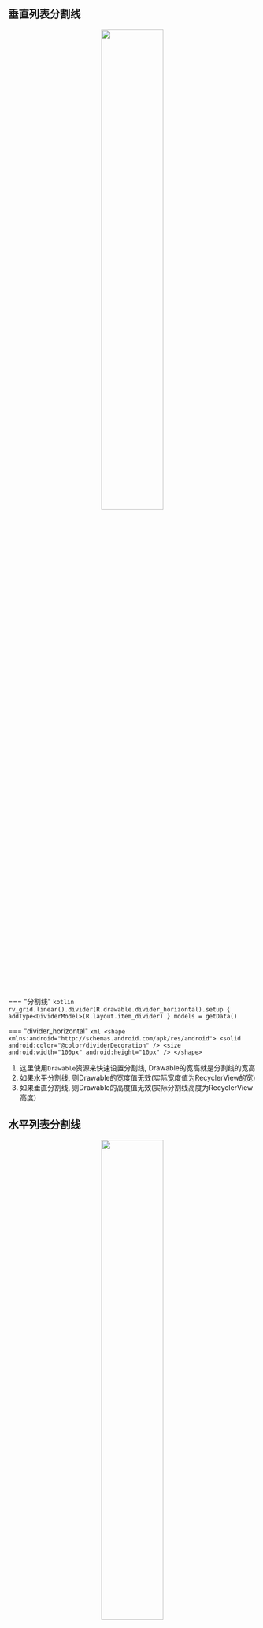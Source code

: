 ## 垂直列表分割线
<p align="center"><img src="https://i.imgur.com/tZUyUIZ.png" width="50%" /></p>

=== "分割线"
    ```kotlin
    rv_grid.linear().divider(R.drawable.divider_horizontal).setup {
        addType<DividerModel>(R.layout.item_divider)
    }.models = getData()
    ```

=== "divider_horizontal"
    ```xml
    <shape xmlns:android="http://schemas.android.com/apk/res/android">
        <solid android:color="@color/dividerDecoration" />
        <size
            android:width="100px"
            android:height="10px" />
    </shape>
    ```

1. 这里使用`Drawable`资源来快速设置分割线, Drawable的宽高就是分割线的宽高
1. 如果水平分割线, 则Drawable的宽度值无效(实际宽度值为RecyclerView的宽)
1. 如果垂直分割线, 则Drawable的高度值无效(实际分割线高度为RecyclerView高度)


## 水平列表分割线
<p align="center"><img src="https://i.imgur.com/6AvAiAJ.png" width="50%"/></p>

=== "分割线"
    ```kotlin
    rv.linear(orientation = RecyclerView.HORIZONTAL).divider(R.drawable.divider_vertical).setup {
        addType<DividerModel>(R.layout.item_divider)
    }.models = getData()
    ```

=== "divider_vertical"
    ```xml
    <shape xmlns:android="http://schemas.android.com/apk/res/android">
        <solid android:color="@color/dividerDecoration" />
        <size android:width="5px" />
    </shape>
    ```


## 网格列表分割线

这里演示复杂的自定义分割线

```kotlin
rv_grid.divider {
    orientation = Orientation.GRID // 分割线方向
    setColorRes(R.color.dividerDecoration) // 分割线颜色
    setDivider(30, true) // 分隔线为30dp
    startVisible = true // 列表头部是否显示分割线
    endVisible = true // 列表尾部是否显示分割线

    onEnabled { // 根据布尔类型返回值决定是否显示分割线
        when (itemViewType) {
            R.layout.item_divider -> true
            else -> false
        }
    }
}.setup {
    addType<DividerModel>(R.layout.item_staggered)
}.models = getData()
```



## 瀑布流列表分割线


[RecyclerUtils](https://github.com/liangjingkanji/BRV/blob/master/brv/src/main/java/com/drake/brv/utils/RecyclerUtils.kt)工具提供扩展函数快速创建常用的分割线

```kotlin
fun RecyclerView.dividerColorRes(
    @ColorRes color: Int, // 分割线颜色
    marginStart: Int = 0, // 左边间距, 如果是垂直分割线则为上间距
    marginEnd: Int = 0, // 右边间距, 如果是垂直分割线则为下间距
    width: Int = 1 // 分割线的宽度
): RecyclerView
// 通过颜色资源设置水平分割线

fun RecyclerView.dividerColor(
    @ColorInt color: Int, // 颜色常量值, 例如Color.RED
    marginStart: Int = 0,
    marginEnd: Int = 0,
    width: Int = 1
): RecyclerView
// 同上

fun RecyclerView.divider(
    @DrawableRes drawable: Int // Drawable资源
): RecyclerView
// 通过Drawable资源来设置分割线, Drawable的宽高决定分割线的宽高

fun RecyclerView.divider(
    block: DefaultDecoration.() -> Unit
): RecyclerView
// 在回调函数中配置分割线
```


## DefaultDecoration

扩展函数都是创建[DefaultDecoration](https://github.com/liangjingkanji/BRV/blob/master/brv/src/main/java/com/drake/brv/DefaultDecoration.kt)对象来进行配置

查看`divider`函数的源码可见很简单

```kotlin
fun RecyclerView.divider(
    @DrawableRes drawable: Int
): RecyclerView {
    return divider {
        setDrawable(drawable)
    }
}
```

```kotlin
fun onEnabled(enabled: BindingAdapter.BindingViewHolder.() -> Boolean)

fun addType(@LayoutRes vararg typeArray: Int)
```

